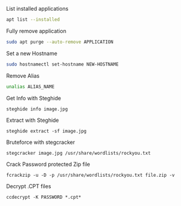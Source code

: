 List installed applications
```bash
apt list --installed
```
Fully remove application
```bash
sudo apt purge --auto-remove APPLICATION
```

Set a new Hostname
```bash
sudo hostnamectl set-hostname NEW-HOSTNAME
```
 Remove Alias
 ```bash
 unalias ALIAS_NAME
 ```
Get Info with Steghide
```
steghide info image.jpg
```

Extract with Steghide
```
steghide extract -sf image.jpg
```
Bruteforce with stegcracker
```
stegcracker image.jpg /usr/share/wordlists/rockyou.txt
```
Crack Password protected Zip file
```
fcrackzip -u -D -p /usr/share/wordlists/rockyou.txt file.zip -v
```

Decrypt .CPT files
```
ccdecrypt -K PASSWORD *.cpt*
```
